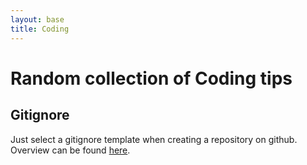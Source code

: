 ```yaml
---
layout: base
title: Coding
---
```


# Random collection of Coding tips

## Gitignore

Just select a gitignore template when creating a repository on github. Overview can be found [here](https://github.com/github/gitignore).


